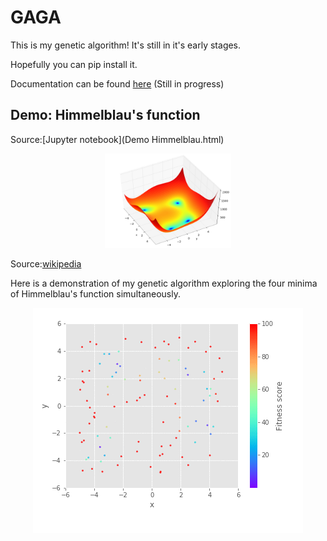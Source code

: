 # GAGA

This is my genetic algorithm!
It's still in it's early stages. 

Hopefully you can pip install it.

Documentation can be found [here](https://awon8465.github.io/gagadoc/index.html) (Still in progress)

## Demo: Himmelblau's function
Source:[Jupyter notebook](Demo Himmelblau.html) 

<p align = "center">
  <img src="Himmelblau_function.png" width="40%">
</p>

Source:[wikipedia](https://en.wikipedia.org/wiki/Himmelblau%27s_function) 

Here is a demonstration of my genetic algorithm exploring the four minima of Himmelblau's function simultaneously.

<p align = "center">
  <img src="demo-himmelblau/x_y_progression.gif">
</p>
